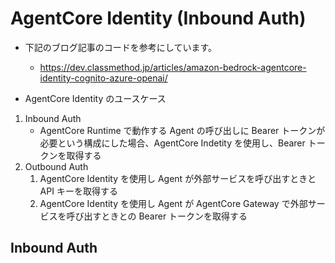 # AgentCore Identity (Inbound Auth)

* 下記のブログ記事のコードを参考にしています。
  - https://dev.classmethod.jp/articles/amazon-bedrock-agentcore-identity-cognito-azure-openai/


* AgentCore Identity のユースケース

1. Inbound Auth
    - AgentCore Runtime で動作する Agent の呼び出しに Bearer トークンが必要という構成にした場合、AgentCore Indetity を使用し、Bearer トークンを取得する
2. Outbound Auth
    1. AgentCore Identity を使用し Agent が外部サービスを呼び出すときと API キーを取得する
    2. AgentCore Identity を使用し Agent が AgentCore Gateway で外部サービスを呼び出すときとの Bearer トークンを取得する

## Inbound Auth
